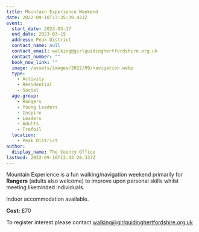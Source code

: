 ```yaml
---
title: Mountain Experience Weekend
date: 2022-09-10T13:35:39.433Z
event:
  start_date: 2023-03-17
  end_date: 2023-03-19
  address: Peak District
  contact_name: null
  contact_email: walking@girlguidinghertfordshire.org.uk
  contact_number: ""
  book_now_link: ""
  image: /assets/images/2022/09/navigation.webp
  type:
    - Activity
    - Residential
    - Social
  age-group:
    - Rangers
    - Young Leaders
    - Inspire
    - Leaders
    - Adults
    - Trefoil
  location:
    - Peak District
author:
  display_name: The County Office
lastmod: 2022-09-10T13:43:28.337Z
---
```

Mountain Experience is a fun walking/navigation weekend primarily for **Rangers** (adults also welcome) to improve upon personal skills whilst meeting likeminded individuals.  

Indoor accommodation available.

**Cost:** £70

To register interest please contact <walking@girlguidinghertfordshire.org.uk>
